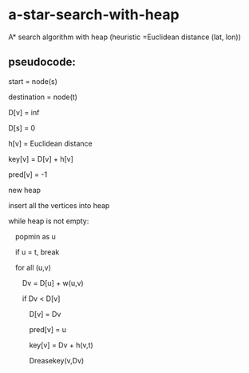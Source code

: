 # a-star-search-with-heap


A* search algorithm with heap (heuristic =Euclidean distance (lat, lon))

## pseudocode:

start = node(s) 
   
destination = node(t)

D[v] = inf
   
D[s] = 0

h[v] = Euclidean distance
   
key[v] = D[v] + h[v]

pred[v] = -1

new heap

insert all the vertices into heap

while heap is not empty:
   
&emsp;popmin as u
    
&emsp;if u = t, break
    
&emsp;for all (u,v)
    
&emsp;&emsp;Dv = D[u] + w(u,v)
      
&emsp;&emsp;if Dv < D[v]
      
&emsp;&emsp;&emsp;D[v] = Dv
        
&emsp;&emsp;&emsp;pred[v] = u
        
&emsp;&emsp;&emsp;key[v] = Dv + h(v,t)
        
&emsp;&emsp;&emsp;Dreasekey(v,Dv)
